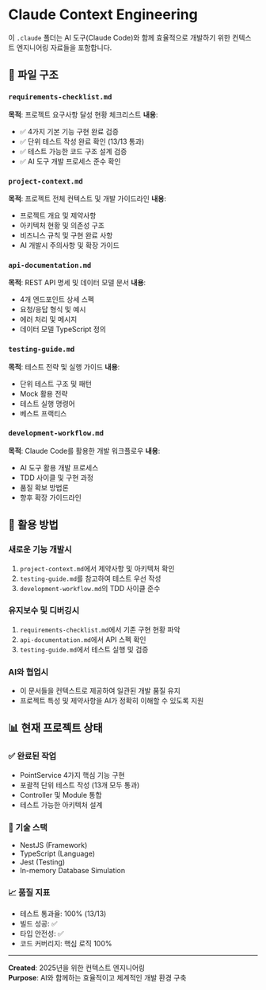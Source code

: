 
# Claude Context Engineering

이 `.claude` 폴더는 AI 도구(Claude Code)와 함께 효율적으로 개발하기 위한 컨텍스트 엔지니어링 자료들을 포함합니다.

## 📁 파일 구조

### `requirements-checklist.md`
**목적**: 프로젝트 요구사항 달성 현황 체크리스트
**내용**:
- ✅ 4가지 기본 기능 구현 완료 검증
- ✅ 단위 테스트 작성 완료 확인 (13/13 통과)
- ✅ 테스트 가능한 코드 구조 설계 검증
- ✅ AI 도구 개발 프로세스 준수 확인

### `project-context.md`
**목적**: 프로젝트 전체 컨텍스트 및 개발 가이드라인
**내용**:
- 프로젝트 개요 및 제약사항
- 아키텍처 현황 및 의존성 구조
- 비즈니스 규칙 및 구현 완료 사항
- AI 개발시 주의사항 및 확장 가이드

### `api-documentation.md`
**목적**: REST API 명세 및 데이터 모델 문서
**내용**:
- 4개 엔드포인트 상세 스펙
- 요청/응답 형식 및 예시
- 에러 처리 및 메시지
- 데이터 모델 TypeScript 정의

### `testing-guide.md`
**목적**: 테스트 전략 및 실행 가이드
**내용**:
- 단위 테스트 구조 및 패턴
- Mock 활용 전략
- 테스트 실행 명령어
- 베스트 프랙티스

### `development-workflow.md`
**목적**: Claude Code를 활용한 개발 워크플로우
**내용**:
- AI 도구 활용 개발 프로세스
- TDD 사이클 및 구현 과정
- 품질 확보 방법론
- 향후 확장 가이드라인

## 🎯 활용 방법

### 새로운 기능 개발시
1. `project-context.md`에서 제약사항 및 아키텍처 확인
2. `testing-guide.md`를 참고하여 테스트 우선 작성
3. `development-workflow.md`의 TDD 사이클 준수

### 유지보수 및 디버깅시
1. `requirements-checklist.md`에서 기존 구현 현황 파악
2. `api-documentation.md`에서 API 스펙 확인
3. `testing-guide.md`에서 테스트 실행 및 검증

### AI와 협업시
- 이 문서들을 컨텍스트로 제공하여 일관된 개발 품질 유지
- 프로젝트 특성 및 제약사항을 AI가 정확히 이해할 수 있도록 지원

## 📊 현재 프로젝트 상태

### ✅ 완료된 작업
- PointService 4가지 핵심 기능 구현
- 포괄적 단위 테스트 작성 (13개 모두 통과)
- Controller 및 Module 통합
- 테스트 가능한 아키텍처 설계

### 🔧 기술 스택
- NestJS (Framework)
- TypeScript (Language)
- Jest (Testing)
- In-memory Database Simulation

### 📈 품질 지표
- 테스트 통과율: 100% (13/13)
- 빌드 성공: ✅
- 타입 안전성: ✅
- 코드 커버리지: 핵심 로직 100%

---

**Created**: 2025년을 위한 컨텍스트 엔지니어링  
**Purpose**: AI와 함께하는 효율적이고 체계적인 개발 환경 구축